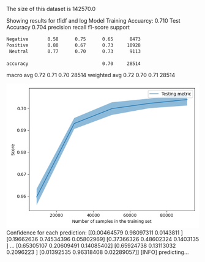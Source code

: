 The size of this dataset is 142570.0

Showing results for tfidf and log Model
Training Accuarcy: 0.710
Test Accuracy 0.704
              precision    recall  f1-score   support

    Negative       0.58      0.75      0.65      8473
    Positive       0.80      0.67      0.73     10928
     Neutral       0.77      0.70      0.73      9113

    accuracy                           0.70     28514
   macro avg       0.72      0.71      0.70     28514
weighted avg       0.72      0.70      0.71     28514

![](../plots/plot_acc_20230819-0214.png)
Confidence for each prediction: [[0.00464579 0.98097311 0.0143811 ]
 [0.19662636 0.74534396 0.05802969]
 [0.37366326 0.48602324 0.1403135 ]
 ...
 [0.65305107 0.20609491 0.14085402]
 [0.65924738 0.13113032 0.2096223 ]
 [0.01392535 0.96318408 0.02289057]]
[INFO] predicting...
